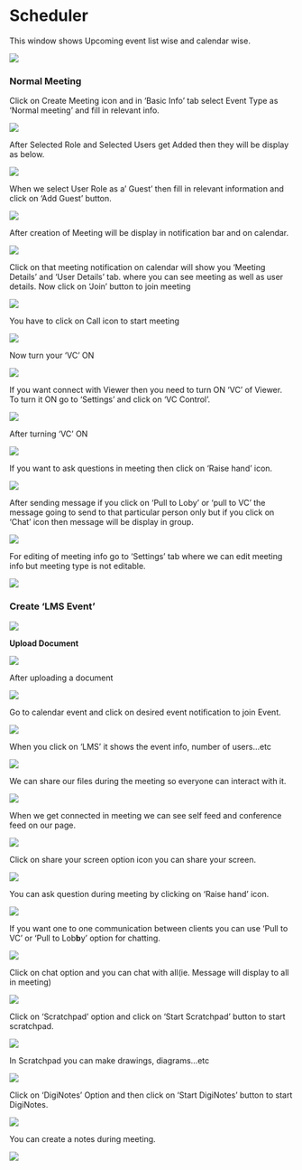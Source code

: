 # Scheduler

This window shows Upcoming event list wise and calendar wise.

![](../.gitbook/assets/image%20%28132%29.png)

###  **Normal Meeting**

Click on Create Meeting icon and in ‘Basic Info’ tab select Event Type as ‘Normal meeting’ and fill in relevant info.

![](../.gitbook/assets/image%20%28152%29.png)

After Selected Role and Selected Users get Added then they will be display as below.

![](../.gitbook/assets/image%20%28221%29.png)

When we select User Role as a’ Guest’ then fill in relevant information and click on ‘Add Guest’ button.

![](../.gitbook/assets/image%20%28130%29.png)

After creation of Meeting will be display in notification bar and on calendar.

![](../.gitbook/assets/image%20%2896%29.png)

Click on that meeting notification on calendar will show you ‘Meeting Details’ and ‘User Details’ tab. where you can see meeting as well as user details. Now click on ‘Join’ button to join meeting

![](../.gitbook/assets/image%20%28104%29.png)

You have to click on Call icon to start meeting

![](../.gitbook/assets/image%20%28123%29.png)

Now turn your ‘VC’ ON

![](../.gitbook/assets/image%20%2886%29.png)

If you want connect with Viewer then you need to turn ON ‘VC’ of Viewer. To turn it ON go to ‘Settings’ and click on ‘VC Control’.

![](../.gitbook/assets/image%20%28165%29.png)

After turning ‘VC’ ON

![](../.gitbook/assets/image%20%2888%29.png)

If you want to ask questions in meeting then click on ‘Raise hand’ icon.

![](../.gitbook/assets/image%20%28185%29.png)

After sending message if you click on ‘Pull to Loby’ or ‘pull to VC’ the message going to send to that particular person only but if you click on ‘Chat’ icon then message will be display in group.

![](../.gitbook/assets/image%20%28143%29.png)

For editing of meeting info go to ‘Settings’ tab where we can edit meeting info but meeting type is not editable.

![](../.gitbook/assets/image%20%2864%29.png)

###  **Create ‘LMS Event’**

![](../.gitbook/assets/image%20%28102%29.png)

 **Upload Document**

![](../.gitbook/assets/image%20%28174%29.png)

After uploading a document

![](../.gitbook/assets/image%20%2884%29.png)

Go to calendar event and click on desired event notification to join Event.

![](../.gitbook/assets/image%20%2856%29.png)

When you click on ‘LMS’ it shows the event info, number of users…etc

![](../.gitbook/assets/image%20%285%29.png)

We can share our files during the meeting so everyone can interact with it.

![](../.gitbook/assets/image%20%28224%29.png)

When we get connected in meeting we can see self feed and conference feed on our page.

![](../.gitbook/assets/image%20%28138%29.png)

Click on share your screen option icon you can share your screen.

![](../.gitbook/assets/image%20%28181%29.png)

You can ask question during meeting by clicking on ‘Raise hand’ icon.

![](../.gitbook/assets/image%20%2899%29.png)

If you want one to one communication between clients you can use ‘Pull to VC’ or ‘Pull to Lob**b**y’ option for chatting.

![](../.gitbook/assets/image%20%28219%29.png)

Click on chat option and you can chat with all\(ie. Message will display to all in meeting\)

![](../.gitbook/assets/image%20%28190%29.png)

Click on ‘Scratchpad’ option and click on ‘Start Scratchpad’ button to start scratchpad.

![](../.gitbook/assets/image%20%2858%29.png)

In Scratchpad you can make drawings, diagrams…etc

![](../.gitbook/assets/image%20%2851%29.png)

Click on ‘DigiNotes’ Option and then click on ‘Start DigiNotes’ button to start DigiNotes.

![](../.gitbook/assets/image%20%2877%29.png)

You can create a notes during meeting.

![](../.gitbook/assets/image%20%28204%29.png)



